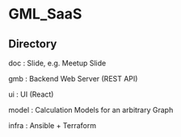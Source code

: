 # GML_SaaS

## Directory

doc : Slide, e.g. Meetup Slide

gmb : Backend Web Server (REST API)

ui  : UI (React)

model : Calculation Models for an arbitrary Graph

infra : Ansible + Terraform